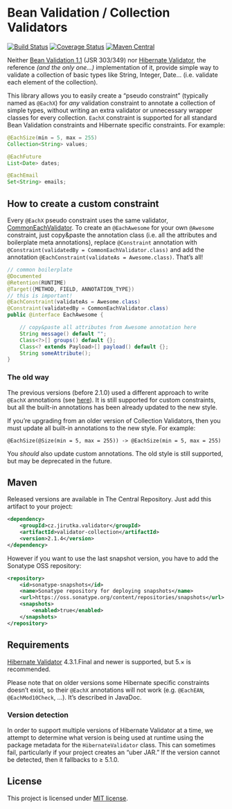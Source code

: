 Bean Validation / Collection Validators
=======================================
[![Build Status](https://travis-ci.org/jirutka/validator-collection.svg?branch=master)](https://travis-ci.org/jirutka/validator-collection)
[![Coverage Status](https://img.shields.io/coveralls/jirutka/validator-collection/master.svg?style=flat)](https://coveralls.io/r/jirutka/validator-collection?branch=master)
[![Maven Central](https://maven-badges.herokuapp.com/maven-central/cz.jirutka.validator/validator-collection/badge.svg?style=flat)](https://maven-badges.herokuapp.com/maven-central/cz.jirutka.validator/validator-collection)

Neither [Bean Validation 1.1][JSR-349] (JSR 303/349) nor [Hibernate Validator], the reference _(and the only one…)_
implementation of it, provide simple way to validate a collection of basic types like String, Integer, Date… (i.e.
validate each element of the collection).

This library allows you to easily create a “pseudo constraint” (typically named as `@EachX`) for _any_ validation
constraint to annotate a collection of simple types, without writing an extra validator or unnecessary wrapper classes
for every collection. `EachX` constraint is supported for all standard Bean Validation constraints and Hibernate
specific constraints. For example:

```java
@EachSize(min = 5, max = 255)
Collection<String> values;

@EachFuture
List<Date> dates;

@EachEmail
Set<String> emails;
```

How to create a custom constraint
---------------------------------

Every `@EachX` pseudo constraint uses the same validator, [CommonEachValidator]. To create an `@EachAwesome` for your
own `@Awesome` constraint, just copy&paste the annotation class (i.e. all the attributes and boilerplate meta
annotations), replace `@Constraint` annotation with `@Constraint(validatedBy = CommonEachValidator.class)` and add the
annotation `@EachConstraint(validateAs = Awesome.class)`. That’s all!

```java
// common boilerplate
@Documented
@Retention(RUNTIME)
@Target({METHOD, FIELD, ANNOTATION_TYPE})
// this is important!
@EachConstraint(validateAs = Awesome.class)
@Constraint(validatedBy = CommonEachValidator.class)
public @interface EachAwesome {

    // copy&paste all attributes from Awesome annotation here
    String message() default "";
    Class<?>[] groups() default {};
    Class<? extends Payload>[] payload() default {};
    String someAttribute();
}
```

### The old way

The previous versions (before 2.1.0) used a different approach to write `@EachX` annotations (see
[here](https://github.com/jirutka/validator-collection/tree/v2.0.2)). It is still supported for custom constraints, but
all the built-in annotations has been already updated to the new style.

If you’re upgrading from an older version of Collection Validators, then you must update all built-in annotations
to the new style. For example:

    @EachSize(@Size(min = 5, max = 255)) -> @EachSize(min = 5, max = 255)

You _should_ also update custom annotations. The old style is still supported, but may be deprecated in the future.


Maven
-----

Released versions are available in The Central Repository. Just add this artifact to your project:

```xml
<dependency>
    <groupId>cz.jirutka.validator</groupId>
    <artifactId>validator-collection</artifactId>
    <version>2.1.4</version>
</dependency>
```

However if you want to use the last snapshot version, you have to add the Sonatype OSS repository:

```xml
<repository>
    <id>sonatype-snapshots</id>
    <name>Sonatype repository for deploying snapshots</name>
    <url>https://oss.sonatype.org/content/repositories/snapshots</url>
    <snapshots>
        <enabled>true</enabled>
    </snapshots>
</repository>
```

Requirements
------------

[Hibernate Validator] 4.3.1.Final and newer is supported, but 5.× is recommended.

Please note that on older versions some Hibernate specific constraints doesn’t exist, so their `@EachX` annotations will
not work (e.g. `@EachEAN`, `@EachMod10Check`, …). It’s described in JavaDoc.

### Version detection

In order to support multiple versions of Hibernate Validator at a time, we attempt to determine what version is being
used at runtime using the package metadata for the `HibernateValidator` class. This can sometimes fail, particularly if
your project creates an “uber JAR.” If the version cannot be detected, then it fallbacks to ≥ 5.1.0.


License
-------

This project is licensed under [MIT license](http://opensource.org/licenses/MIT).

[JSR-349]: http://beanvalidation.org/1.1/spec/
[Hibernate Validator]: http://hibernate.org/validator/
[CommonEachValidator]: src/main/java/cz/jirutka/validator/collection/CommonEachValidator.java
